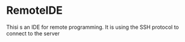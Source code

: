 RemoteIDE
=========

Thisi s an IDE for remote programming. It is using the SSH protocol to connect to the server
